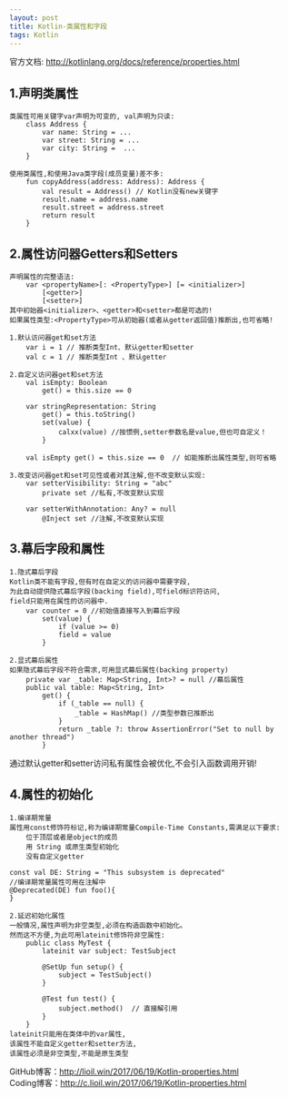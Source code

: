 ```yaml
---
layout: post
title: Kotlin-类属性和字段
tags: Kotlin
---
```

官方文档: http://kotlinlang.org/docs/reference/properties.html
 
## 1.声明类属性
    类属性可用关键字var声明为可变的, val声明为只读:
        class Address {
            var name: String = ...
            var street: String = ...
            var city: String =  ...         
        }

    使用类属性,和使用Java类字段(成员变量)差不多:
        fun copyAddress(address: Address): Address {
            val result = Address() // Kotlin没有new关键字
            result.name = address.name
            result.street = address.street       
            return result
        }

## 2.属性访问器Getters和Setters
    声明属性的完整语法:
        var <propertyName>[: <PropertyType>] [= <initializer>]
            [<getter>]
            [<setter>]
    其中初始器<initializer>、<getter>和<setter>都是可选的!
    如果属性类型:<PropertyType>可从初始器(或者从getter返回值)推断出,也可省略!

    1.默认访问器get和set方法   
        var i = 1 // 推断类型Int、默认getter和setter
        val c = 1 // 推断类型Int 、默认getter

    2.自定义访问器get和set方法
        val isEmpty: Boolean
            get() = this.size == 0   

        var stringRepresentation: String
            get() = this.toString()
            set(value) {
                calxx(value) //按惯例,setter参数名是value,但也可自定义！
            }

        val isEmpty get() = this.size == 0  // 如能推断出属性类型,则可省略

    3.改变访问器get和set可见性或者对其注解,但不改变默认实现:
        var setterVisibility: String = "abc"
            private set //私有,不改变默认实现

        var setterWithAnnotation: Any? = null
            @Inject set //注解,不改变默认实现

## 3.幕后字段和属性
    1.隐式幕后字段
    Kotlin类不能有字段,但有时在自定义的访问器中需要字段,
    为此自动提供隐式幕后字段(backing field),可field标识符访问,
    field只能用在属性的访问器中.
        var counter = 0 //初始值直接写入到幕后字段
            set(value) {
                if (value >= 0)
                field = value
            }

    2.显式幕后属性
    如果隐式幕后字段不符合需求,可用显式幕后属性(backing property)
        private var _table: Map<String, Int>? = null //幕后属性
        public val table: Map<String, Int>
            get() {
                if (_table == null) {
                    _table = HashMap() //类型参数已推断出
                }
                return _table ?: throw AssertionError("Set to null by another thread")
            }
   通过默认getter和setter访问私有属性会被优化,不会引入函数调用开销!

## 4.属性的初始化
    1.编译期常量
    属性用const修饰符标记,称为编译期常量Compile-Time Constants,需满足以下要求:
        位于顶层或者是object的成员
        用 String 或原生类型初始化
        没有自定义getter
    
    const val DE: String = "This subsystem is deprecated"
    //编译期常量属性可用在注解中
    @Deprecated(DE) fun foo(){        
    }

    2.延迟初始化属性
    一般情况,属性声明为非空类型,必须在构造函数中初始化。
    然而这不方便,为此可用lateinit修饰符非空属性:
        public class MyTest {
            lateinit var subject: TestSubject

            @SetUp fun setup() {
                subject = TestSubject()
            }

            @Test fun test() {
                subject.method()  // 直接解引用
            }
        }
    lateinit只能用在类体中的var属性,
    该属性不能自定义getter和setter方法,
    该属性必须是非空类型,不能是原生类型
        
GitHub博客：http://lioil.win/2017/06/19/Kotlin-properties.html   
Coding博客：http://c.lioil.win/2017/06/19/Kotlin-properties.html